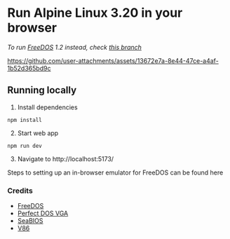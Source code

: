 # Run Alpine Linux 3.20 in your browser

_To run [FreeDOS](https://alpinelinux.org/) 1.2 instead, check [this branch](https://github.com/nadchif/in-browser-virtual-machine/tree/main)_



https://github.com/user-attachments/assets/13672e7a-8e44-47ce-a4af-1b52d365bd9c



## Running locally

1. Install dependencies
```
npm install
```

2. Start web app
```
npm run dev
```

3. Navigate to http://localhost:5173/ 

Steps to setting up an in-browser emulator for FreeDOS can be found here

### Credits

- [FreeDOS](https://www.freedos.org/)
- [Perfect DOS VGA](https://www.dafont.com/perfect-dos-vga-437.font)
- [SeaBIOS](https://www.seabios.org/SeaBIOS)
- [V86](https://github.com/copy/v86/)
